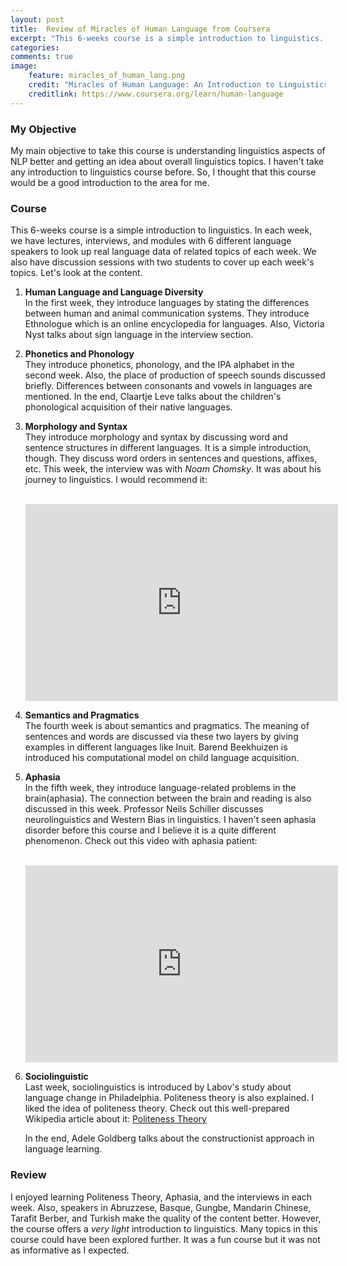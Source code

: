 ```yaml
---
layout: post
title:  Review of Miracles of Human Language from Coursera
excerpt: "This 6-weeks course is a simple introduction to linguistics. In each week, we have lectures, interviews, and modules with 6 different language speakers to look up real language data of related topics of each week. We also have discussion sessions with two students to cover up each week's topics."
categories: 
comments: true
image:
    feature: miracles_of_human_lang.png
    credit: "Miracles of Human Language: An Introduction to Linguistics"
    creditlink: https://www.coursera.org/learn/human-language
---
```


###  My Objective
My main objective to take this course is understanding linguistics aspects of NLP better and getting an idea about overall linguistics topics. I haven't take any introduction to linguistics course before. So, I thought that this course would be a good introduction to the area for me.

### Course

This 6-weeks course is a simple introduction to linguistics. In each week, we have lectures, interviews, and modules with 6 different language speakers to look up real language data of related topics of each week. We also have discussion sessions with two students to cover up each week's topics. Let's look at the content.

1. **Human Language and Language Diversity**<br>
    In the first week, they introduce languages by stating the differences between human and animal communication systems. They introduce Ethnologue which is an online encyclopedia for languages. Also, Victoria Nyst talks about sign language in the interview section.

2. **Phonetics and Phonology**<br>
    They introduce phonetics, phonology, and the IPA alphabet in the second week. Also, the place of production of speech sounds discussed briefly. Differences between consonants and vowels in languages are mentioned. In the end, Claartje Leve talks about the children's phonological acquisition of their native languages.

3. **Morphology and Syntax**<br>
    They introduce morphology and syntax by discussing word and sentence structures in different languages. It is a simple introduction, though. They discuss word orders in sentences and questions, affixes, etc. This week, the interview was with *Noam Chomsky*. It was about his journey to linguistics. I would recommend it:<br><br>
    <div class="video-container" align="center">
    <iframe width="500" height="315"  src="https://www.youtube.com/embed/VsyOVxEqJsI" frameborder="0" allow="accelerometer; autoplay; encrypted-media; gyroscope; picture-in-picture" allowfullscreen></iframe>
    </div>

4. **Semantics and Pragmatics**<br>
    The fourth week is about semantics and pragmatics. The meaning of sentences and words are discussed via these two layers by giving examples in different languages like Inuit. Barend Beekhuizen is introduced his computational model on child language acquisition.

5. **Aphasia**<br>
    In the fifth week, they introduce language-related problems in the brain(aphasia). The connection between the brain and reading is also discussed in this week. Professor Neils Schiller discusses neurolinguistics and Western Bias in linguistics. I haven't seen aphasia disorder before this course and I believe it is a quite different phenomenon. Check out this video with aphasia patient:<br><br>
    <div class="video-container" align="center">
    <iframe width="500" height="315" src="https://www.youtube.com/embed/3oef68YabD0?start=5" frameborder="0" allow="accelerometer; autoplay; encrypted-media; gyroscope; picture-in-picture" allowfullscreen></iframe>
    </div>
6. **Sociolinguistic**<br>
    Last week, sociolinguistics is introduced by Labov's study about language change in Philadelphia. Politeness theory is also explained. I liked the idea of politeness theory. Check out this well-prepared Wikipedia article about it: [Politeness Theory](https://en.wikipedia.org/wiki/Politeness_theory)

    In the end, Adele Goldberg talks about the constructionist approach in language learning.



### Review
I enjoyed learning Politeness Theory, Aphasia, and the interviews in each week. Also, speakers in Abruzzese, Basque, Gungbe, Mandarin Chinese, Tarafit Berber, and Turkish make the quality of the content better. However, the course offers a *very light* introduction to linguistics. Many topics in this course could have been explored further. It was a fun course but it was not as informative as I expected.